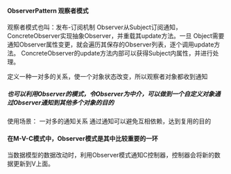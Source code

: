 ####  ObserverPattern 观察者模式

观察者模式也叫：发布-订阅机制
Observer从Subject订阅通知，ConcreteObserver实现抽象Observer，并重载其update方法。一旦
Object需要通知Observer属性变更，就会遍历其保存的Observer列表，逐个调用update方法。
ConcreteObserver的update方法内部可以获得Subject内属性，并进行处理。

定义一种一对多的关系，使一个对象状态改变，所以观察者对象都收到通知


##### 也可以利用Observer的模式，令Observer为中介，可以做到一个自定义对象通过Observer通知到其他多个对象的目的

使用场景：
一对多的通知关系
通过通知可以避免互相依赖，达到复用的目的





#### 在M-V-C模式中，Observer模式是其中比较重要的一环
当数据模型的数据改动时，利用Observer模式通知C控制器，控制器会将新的数据更新到V上面。
